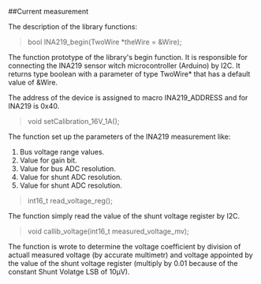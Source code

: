 ##Current measurement

The description of the library functions:

>bool INA219_begin(TwoWire *theWire = &Wire);

The function prototype of the library's begin function. It is responsible for connecting the INA219 sensor witch microcontroller (Arduino) by I2C. 
It returns type boolean with a parameter of type TwoWire* that has a default value of &Wire.

The address of the device is assigned to macro INA219_ADDRESS and for INA219 is 0x40. 

>void setCalibration_16V_1A();

The function set up the parameters of the INA219 measurement like:

1. Bus voltage range values.
2. Value for gain bit.
3. Value for bus ADC resolution.
4. Value for shunt ADC resolution.
5. Value for shunt ADC resolution.

>int16_t read_voltage_reg();

The function simply read the value of the shunt voltage register by I2C. 

>void callib_voltage(int16_t measured_voltage_mv);

The function is wrote to determine the voltage coefficient by division of actuall measured voltage (by accurate multimetr) and voltage appointed by the value of the shunt voltage register (multiply by 0.01 because of the constant Shunt Volatge LSB of 10µV).


